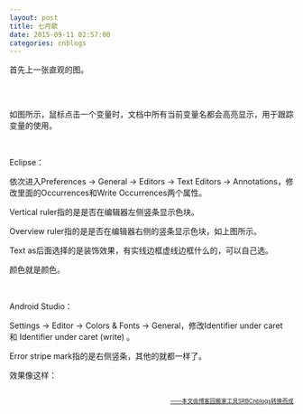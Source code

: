```yaml
---
layout: post
title: 七月歌
date: 2015-09-11 02:57:00
categories: cnblogs
---
```


<p>首先上一张直观的图。</p>
<p><img src="http://images2015.cnblogs.com/blog/580469/201509/580469-20150911104342403-46684265.png" alt="" /></p>
<p>&nbsp;</p>
<p>如图所示，鼠标点击一个变量时，文档中所有当前变量名都会高亮显示，用于跟踪变量的使用。</p>
<p>&nbsp;</p>
<p>Eclipse：</p>
<p>依次进入Preferences -&gt; General -&gt; Editors -&gt; Text Editors -&gt; Annotations，修改里面的Occurrences和Write Occurrences两个属性。</p>
<p>Vertical ruler指的是是否在编辑器左侧竖条显示色块。</p>
<p>Overview ruler指的是是否在编辑器右侧的竖条显示色块，如上图所示。</p>
<p>Text as后面选择的是装饰效果，有实线边框虚线边框什么的，可以自己选。</p>
<p>颜色就是颜色。</p>
<p>&nbsp;</p>
<p>Android Studio：</p>
<p>Settings -&gt; Editor -&gt; Colors &amp; Fonts -&gt; General，修改Identifier under caret 和&nbsp;Identifier under caret (write) 。</p>
<p>Error stripe mark指的是右侧竖条，其他的就都一样了。</p>
<p>效果像这样：</p>
<p><img src="http://images2015.cnblogs.com/blog/580469/201509/580469-20150911105537950-1498667590.png" alt="" /></p>

<div align=right><a href="https://github.com/mlxy/SRBCnblogs"><font size=1>——本文由博客园搬家工具SRBCnblogs转换而成</font></a></div>